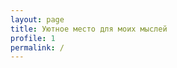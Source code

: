 ```yaml
---
layout: page
title: Уютное место для моих мыслей
profile: 1
permalink: /
---
```


<!--
### Счетчик

* Постов в [блоге](/blog): **{{site.categories["blog"]|size}}**
* Постов в [портфолио](/portfolio): **{{site.categories["portfolio"]|size}}**
* Постов в [записках](/notes): **{{site.categories["notes"]|size}}**
-->
